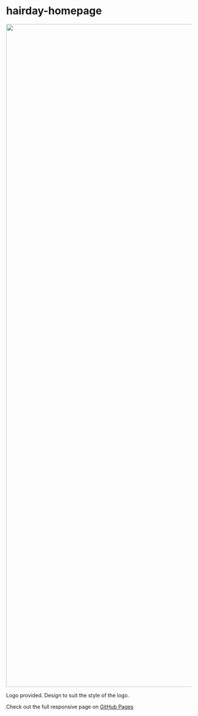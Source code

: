 # hairday-homepage
<img data-v-5e868365="" data-test="v-img" src="https://cdn.dribbble.com/userupload/11586299/file/original-e8322cb3ff0f72084a08c808373bc7da.png?resize=752x" alt="" width="2880" height="1800" sizes="(max-width: 767px) 100vw, (max-width: 919px) calc(100vw - 32px), (max-width: 1278px) calc(100vw - 240px), 1024px" draggable="false" class="v-img content-block border-radius-8" srcset="https://cdn.dribbble.com/userupload/11586299/file/original-e8322cb3ff0f72084a08c808373bc7da.png?resize=300x188 300w, https://cdn.dribbble.com/userupload/11586299/file/original-e8322cb3ff0f72084a08c808373bc7da.png?resize=400x250 400w, https://cdn.dribbble.com/userupload/11586299/file/original-e8322cb3ff0f72084a08c808373bc7da.png?resize=600x375 600w, https://cdn.dribbble.com/userupload/11586299/file/original-e8322cb3ff0f72084a08c808373bc7da.png?resize=752x470 752w, https://cdn.dribbble.com/userupload/11586299/file/original-e8322cb3ff0f72084a08c808373bc7da.png?resize=1024x640 1024w, https://cdn.dribbble.com/userupload/11586299/file/original-e8322cb3ff0f72084a08c808373bc7da.png?resize=1200x750 1200w, https://cdn.dribbble.com/userupload/11586299/file/original-e8322cb3ff0f72084a08c808373bc7da.png?resize=1504x940 1504w, https://cdn.dribbble.com/userupload/11586299/file/original-e8322cb3ff0f72084a08c808373bc7da.png?resize=2048x1280 2048w, https://cdn.dribbble.com/userupload/11586299/file/original-e8322cb3ff0f72084a08c808373bc7da.png?resize=2400x1500 2400w">

Logo provided. Design to suit the style of the logo.

Check out the full responsive page on <a href="https://marthakatharina.github.io/hairday-homepage/">GitHub Pages</a>
